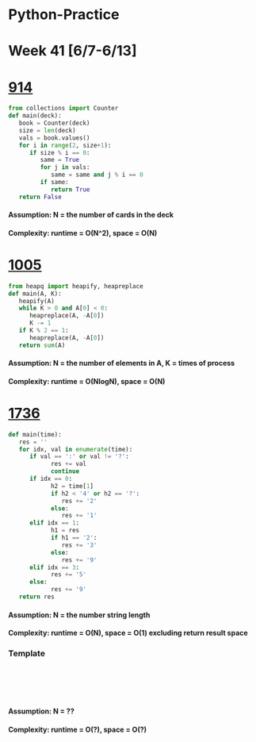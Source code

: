 # Python-Practice

# Week 41 [6/7-6/13]

# [914](https://leetcode.com/problems/x-of-a-kind-in-a-deck-of-cards/)
```python
from collections import Counter
def main(deck):
   book = Counter(deck)
   size = len(deck)
   vals = book.values()
   for i in range(2, size+1):
      if size % i == 0:
         same = True
         for j in vals:
            same = same and j % i == 0
         if same:
            return True
   return False
```
#### Assumption: N = the number of cards in the deck
#### Complexity: runtime = O(N^2), space = O(N)

# [1005](https://leetcode.com/problems/maximize-sum-of-array-after-k-negations/)
```python
from heapq import heapify, heapreplace
def main(A, K):
   heapify(A)
   while K > 0 and A[0] < 0:
      heapreplace(A, -A[0])
      K -= 1
   if K % 2 == 1:
      heapreplace(A, -A[0])
   return sum(A)
```
#### Assumption: N = the number of elements in A, K = times of process
#### Complexity: runtime = O(NlogN), space = O(N)

# [1736](https://leetcode.com/problems/latest-time-by-replacing-hidden-digits/)
```python
def main(time):
   res = ''
   for idx, val in enumerate(time):
      if val == ':' or val != '?':
            res += val
            continue
      if idx == 0:
            h2 = time[1]
            if h2 < '4' or h2 == '?':
               res += '2'
            else:
               res += '1'
      elif idx == 1:
            h1 = res
            if h1 == '2':
               res += '3'
            else:
               res += '9'
      elif idx == 3:
            res += '5'
      else:
            res += '9'
   return res
```
#### Assumption: N = the number string length
#### Complexity: runtime = O(N), space = O(1) excluding return result space

### Template
# []()
```sql
```

# []()
```python
```
#### Assumption: N = ??
#### Complexity: runtime = O(?), space = O(?)